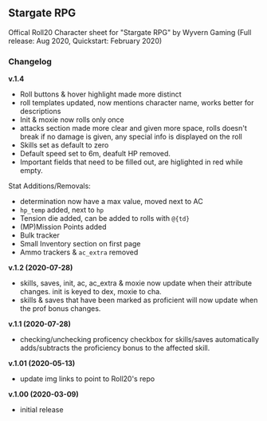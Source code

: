 ## Stargate RPG
Offical Roll20 Character sheet for "Stargate RPG" by Wyvern Gaming (Full release: Aug 2020, Quickstart: February 2020)


### Changelog

**v.1.4**

* Roll buttons & hover highlight made more distinct
* roll templates updated, now mentions character name, works better for descriptions
* Init & moxie now rolls only once
* attacks section made more clear and given more space, rolls doesn't break if no damage is given, any special info is displayed on the roll
* Skills set as default to zero
* Default speed set to 6m, deafult HP removed.
* Important fields that need to be filled out, are higlighted in red while empty.

Stat Additions/Removals:

* determination now have a max value, moved next to AC
* `hp_temp` added, next to `hp`
* Tension die added, can be added to rolls with `@{td}`
* (MP)Mission Points added
* Bulk tracker
* Small Inventory section on first page
* Ammo trackers & `ac_extra` removed


**v.1.2 (2020-07-28)**
* skills, saves, init, ac, ac_extra & moxie now update when their attribute changes. init is keyed to dex, moxie to cha.
* skills & saves that have been marked as proficient will now update when the prof bonus changes.

**v.1.1 (2020-07-28)**
* checking/unchecking proficency checkbox for skills/saves automatically adds/subtracts the proficiency bonus to the affected skill.

**v.1.01 (2020-05-13)**
* update img links to point to Roll20's repo

**v.1.00 (2020-03-09)**
* initial release
